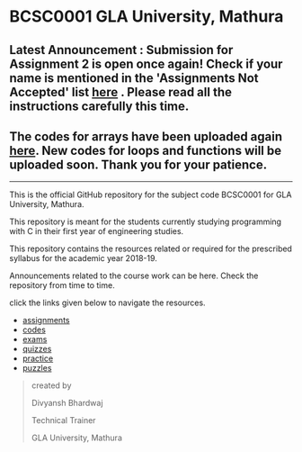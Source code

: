 # BCSC0001 GLA University, Mathura



## Latest Announcement : Submission for Assignment 2 is open once again! Check if your name is mentioned in the 'Assignments Not Accepted' list [here](https://github.com/dbc2201/gla-bcsc0001-2018/blob/master/assignments/assignment2/submissions/README.md) . Please read all the instructions carefully this time.

## The codes for arrays have been uploaded again [here](https://github.com/dbc2201/gla-bcsc0001-2018/blob/master/codes/arrays/README.md). New codes for loops and functions will be uploaded soon. Thank you for your patience. 

____



This is the official GitHub repository for the subject code BCSC0001 for GLA University, Mathura. 

This repository is meant for the students currently studying programming with C in their first year of engineering studies.

This repository contains the resources related or required for the prescribed syllabus for the academic year 2018-19.

Announcements related to the course work can be here. Check the repository from time to time. 

click the links given below to navigate the resources.

- [assignments](https://github.com/dbc2201/gla-bcsc0001-2018/blob/master/assignments/README.md)
- [codes](https://github.com/dbc2201/gla-bcsc0001-2018/blob/master/codes/README.md)  
- [exams](https://github.com/dbc2201/gla-bcsc0001-2018/blob/master/exams/README.md) 
- [quizzes](https://github.com/dbc2201/gla-bcsc0001-2018/tree/master/quizzes/README.md)  
- [practice](https://github.com/dbc2201/gla-bcsc0001-2018/tree/master/practice/README.md)  
- [puzzles](https://github.com/dbc2201/gla-bcsc0001-2018/tree/master/puzzles)  



> created by
>
> Divyansh Bhardwaj
>
> Technical Trainer
>
> GLA University, Mathura